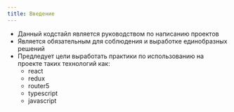 ```yaml
---
title: Введение
---
```


- Данный кодстайл является руководством по написанию проектов
- Является обязательным для соблюдения и выработке единобразных решений
- Предледует цели выработать практики по использованию на проекте таких технологий как:
    - react
    - redux 
    - router5
    - typescript
    - javascript
